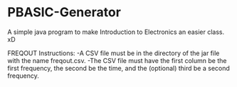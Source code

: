 # PBASIC-Generator
A simple java program to make Introduction to Electronics an easier class. xD

FREQOUT Instructions:
-A CSV file must be in the directory of the jar file with the name freqout.csv.
-The CSV file must have the first column be the first frequency, the second be the time, and the (optional) third be a second frequency.
